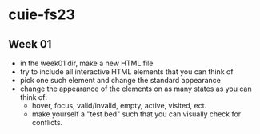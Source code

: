 # cuie-fs23

## Week 01

- in the week01 dir, make a new HTML file
- try to include all interactive HTML elements that you can think of
- pick one such element and change the standard appearance
- change the appearance of the elements on as many states as you can think of:
  - hover, focus, valid/invalid, empty, active, visited, ect.
  - make yourself a "test bed" such that you can visually check for conflicts.
